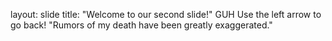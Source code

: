 layout: slide
title: "Welcome to our second slide!"
GUH
Use the left arrow to go back!
"Rumors of my death have been greatly exaggerated." 
